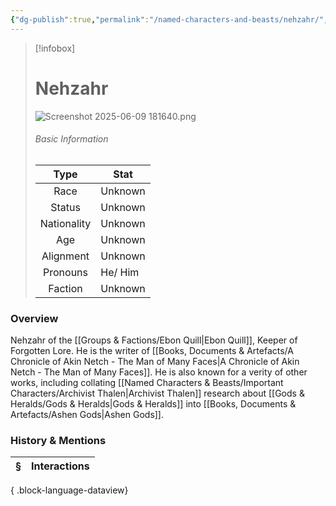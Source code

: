 ```yaml
---
{"dg-publish":true,"permalink":"/named-characters-and-beasts/nehzahr/","tags":["NPC"],"updated":"2025-06-09T22:06:07.886+01:00"}
---
```


> [!infobox]
> 
> # Nehzahr
>![Screenshot 2025-06-09 181640.png](/img/user/Admin/Attachments/Screenshot%202025-06-09%20181640.png)
> ###### Basic Information
> 
> | Type | Stat |
> | :----: | --- |
> | Race | Unknown |
> | Status | Unknown |
> | Nationality | Unknown |
> | Age | Unknown |
> | Alignment | Unknown |
> | Pronouns | He/ Him |
> | Faction | Unknown |
### Overview
Nehzahr of the [[Groups & Factions/Ebon Quill\|Ebon Quill]], Keeper of Forgotten Lore. He is the writer of [[Books, Documents & Artefacts/A Chronicle of Akin Netch - The Man of Many Faces\|A Chronicle of Akin Netch - The Man of Many Faces]]. He is also known for a verity of other works, including collating [[Named Characters & Beasts/Important Characters/Archivist Thalen\|Archivist Thalen]] research about [[Gods & Heralds/Gods & Heralds\|Gods & Heralds]] into [[Books, Documents & Artefacts/Ashen Gods\|Ashen Gods]].

### History & Mentions
| § | Interactions |
| - | ------------ |

{ .block-language-dataview}